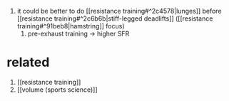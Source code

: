 1. it could be better to do [[resistance training#^2c4578|lunges]] before [[resistance training#^2c6b6b|stiff-legged deadlifts]] ([[resistance training#^91beb8|hamstring]] focus)
	1. pre-exhaust training → higher SFR

# related
1. [[resistance training]]
2. [[volume (sports science)]]